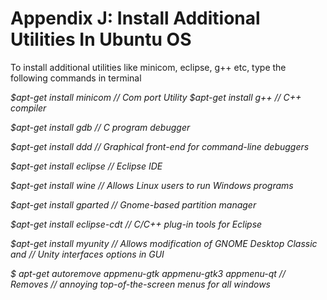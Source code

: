 # Appendix J: Install Additional Utilities In Ubuntu OS

To install additional utilities like minicom, eclipse, g++ etc, type the following commands in terminal&#x20;

&#x20;                        _$apt-get install minicom // Com port Utility $apt-get install g++ // C++ compiler_&#x20;

&#x20;                        _$apt-get install gdb // C program debugger_

&#x20;                        _$apt-get install ddd // Graphical front-end for command-line debuggers_&#x20;

&#x20;                        _$apt-get install eclipse // Eclipse IDE_&#x20;

&#x20;                        _$apt-get install wine // Allows Linux users to run Windows programs_

&#x20;                        _$apt-get install gparted // Gnome-based partition manager_&#x20;

&#x20;                        _$apt-get install eclipse-cdt // C/C++ plug-in tools for Eclipse_&#x20;

&#x20;                        _$apt-get install myunity // Allows modification of GNOME Desktop Classic and // Unity interfaces options in GUI_

&#x20;                        _$ apt-get autoremove appmenu-gtk appmenu-gtk3 appmenu-qt // Removes // annoying top-of-the-screen menus for all windows_
